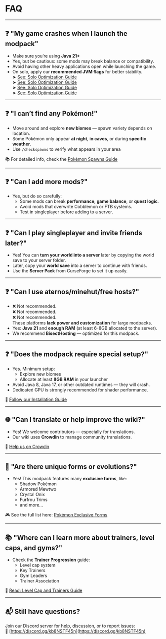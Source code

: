 # FAQ

---

## ❓ "My game crashes when I launch the modpack"

- Make sure you’re using **Java 21+**
- Yes, but be cautious: some mods may break balance or compatibility.
- Avoid having other heavy applications open while launching the game.
- On solo, apply our **recommended JVM flags** for better stability.\
  ➤ [See: Solo Optimization Guide](../settings/optimize-solo-performance.md)\
  ➤ [See: Solo Optimization Guide](../settings/optimize-solo-performance.md)  
  ➤ [See: Solo Optimization Guide](../settings/optimize-solo-performance.md)  
  ➤ [See: Solo Optimization Guide](../settings/optimize-solo-performance.md)

---

## ❓ "I can’t find any Pokémon!"

- Move around and explore **new biomes** — spawn variety depends on location.
- Some Pokémon only appear **at night**, **in caves**, or during **specific weather**.
- Use `/checkspawns` to verify what appears in your area

📚 For detailed info, check the [Pokémon Spawns Guide](../pokemon-and-spawns.md)

---

## ❓ "Can I add more mods?"

- Yes, but do so carefully:
  - Some mods can break **performance**, **game balance**, or **quest logic**.
  - Avoid mods that overwrite Cobblemon or FTB systems.
  - Test in singleplayer before adding to a server.

---

## ❓ "Can I play singleplayer and invite friends later?"

- Yes! You can **turn your world into a server** later by copying the world save to your server folder.
- Later, copy your **world save** into a server to continue with friends.
- Use the **Server Pack** from CurseForge to set it up easily.

---

## ❓ "Can I use aternos/minehut/free hosts?"

- ❌ Not recommended.  
  ❌ Not recommended.\
  ❌ Not recommended.\
  These platforms **lack power and customization** for large modpacks.
- Yes: **Java 21** and **enough RAM** (at least 6-8GB allocated to the server).
- We recommend **BisectHosting** — optimized for this modpack.

---

## ❓ "Does the modpack require special setup?"

- Yes. Minimum setup:
  - Explore new biomes
  - Allocate at least **8GB RAM** in your launcher
- Avoid Java 8, Java 17, or other outdated runtimes — they will crash.
- Dedicated GPU is strongly recommended for shader performance.

📌 [Follow our Installation Guide](../installation.md)

---

## 🌐 "Can I translate or help improve the wiki?"

- Yes! We welcome contributors — especially for translations.
- Our wiki uses **Crowdin** to manage community translations.

🔗 [Help us on Crowdin](https://crowdin.com/project/cobblemon-realms-wiki)

---

## 🧩 "Are there unique forms or evolutions?"

- Yes! This modpack features many **exclusive forms**, like:
  - Shadow Pokémon
  - Armored Mewtwo
  - Crystal Onix
  - Furfrou Trims
  - and more...

🎮 See the full list here: [Pokémon Exclusive Forms](../pokemons-exclusives/mewtwo-exclusive-forms.md)

---

## 📚 "Where can I learn more about trainers, level caps, and gyms?"

- Check the **Trainer Progression** guide:
  - Level cap system
  - Key Trainers
  - Gym Leaders
  - Trainer Association

📘 [Read: Level Cap and Trainers Guide](../pokemons-guides/levelcap-and-trainers.md)

---

## 📬 Still have questions?

Join our Discord server for help, discussion, or to report issues:\
🔗 [https://discord.gg/kb8NSTF45n](https://discord.gg/kb8NSTF45n)
